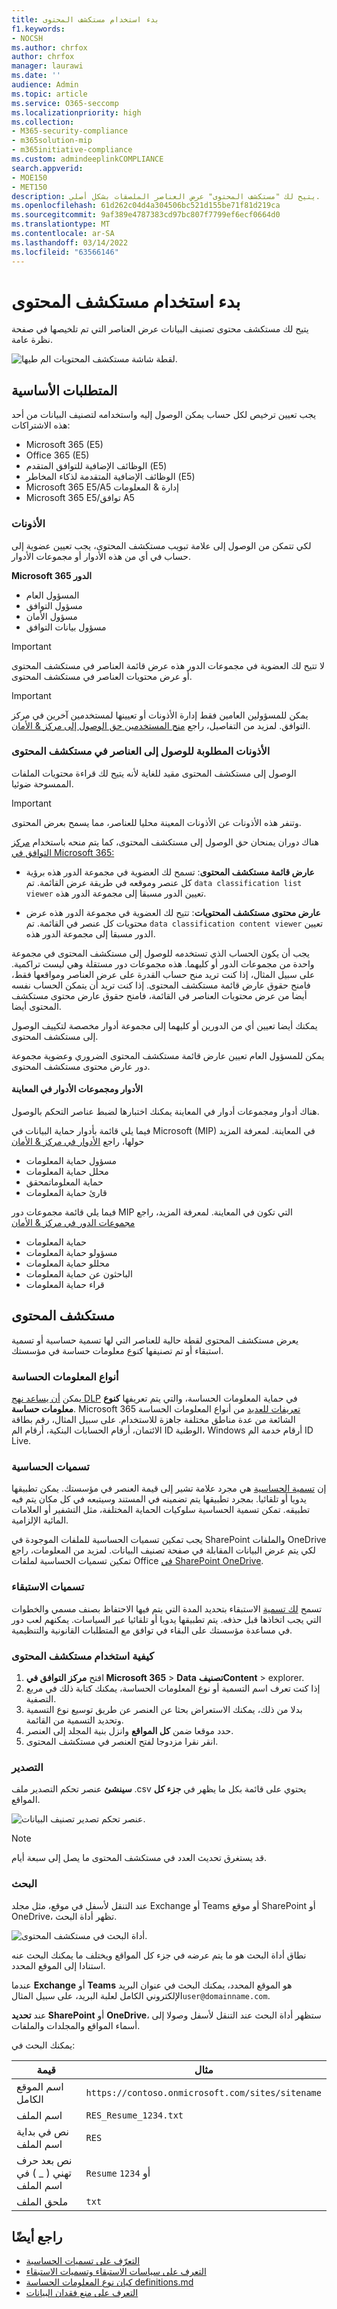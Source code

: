 ```yaml
---
title: بدء استخدام مستكشف المحتوى
f1.keywords:
- NOCSH
ms.author: chrfox
author: chrfox
manager: laurawi
ms.date: ''
audience: Admin
ms.topic: article
ms.service: O365-seccomp
ms.localizationpriority: high
ms.collection:
- M365-security-compliance
- m365solution-mip
- m365initiative-compliance
ms.custom: admindeeplinkCOMPLIANCE
search.appverid:
- MOE150
- MET150
description: يتيح لك "مستكشف المحتوى" عرض العناصر الملصقات بشكل أصلي.
ms.openlocfilehash: 61d262c04d4a304506bc521d155be71f81d219ca
ms.sourcegitcommit: 9af389e4787383cd97bc807f7799ef6ecf0664d0
ms.translationtype: MT
ms.contentlocale: ar-SA
ms.lasthandoff: 03/14/2022
ms.locfileid: "63566146"
---
```

# <a name="get-started-with-content-explorer"></a>بدء استخدام مستكشف المحتوى

يتيح لك مستكشف محتوى تصنيف البيانات عرض العناصر التي تم تلخيصها في صفحة نظرة عامة.

![لقطة شاشة مستكشف المحتويات الم طيها.](../media/data-classification-content-explorer-1.png)

## <a name="prerequisites"></a>المتطلبات الأساسية

يجب تعيين ترخيص لكل حساب يمكن الوصول إليه واستخدامه لتصنيف البيانات من أحد هذه الاشتراكات:

- Microsoft 365 (E5)
- Office 365 (E5)
- الوظائف الإضافية للتوافق المتقدم (E5)
- الوظائف الإضافية المتقدمة لذكاء المخاطر (E5)
- Microsoft 365 E5/A5 إدارة & المعلومات
- Microsoft 365 E5/توافق A5


### <a name="permissions"></a>الأذونات

لكي تتمكن من الوصول إلى علامة تبويب مستكشف المحتوى، يجب تعيين عضوية إلى حساب في أي من هذه الأدوار أو مجموعات الأدوار. 

**Microsoft 365 الدور**

- المسؤول العام
- مسؤول التوافق
- مسؤول الأمان
- مسؤول بيانات التوافق

> [!IMPORTANT]
> لا تتيح لك العضوية في مجموعات الدور هذه عرض قائمة العناصر في مستكشف المحتوى أو عرض محتويات العناصر في مستكشف المحتوى.

> [!IMPORTANT]
> يمكن للمسؤولين العامين فقط إدارة الأذونات أو تعيينها لمستخدمين آخرين في مركز التوافق. لمزيد من التفاصيل، راجع [منح المستخدمين حق الوصول إلى مركز & الأمان](../security/office-365-security/grant-access-to-the-security-and-compliance-center.md).
> 
### <a name="required-permissions-to-access-items-in-content-explorer"></a>الأذونات المطلوبة للوصول إلى العناصر في مستكشف المحتوى

الوصول إلى مستكشف المحتوى مقيد للغاية لأنه يتيح لك قراءة محتويات الملفات الممسوحة ضوئيا.

> [!IMPORTANT]
> وتنفر هذه الأذونات عن الأذونات المعينة محليا للعناصر، مما يسمح بعرض المحتوى. 

هناك دوران يمنحان حق الوصول إلى مستكشف المحتوى، كما يتم منحه باستخدام <a href="https://go.microsoft.com/fwlink/p/?linkid=2173597" target="_blank">مركز التوافق في Microsoft 365:</a>

- **عارض قائمة مستكشف المحتوى**: تسمح لك العضوية في مجموعة الدور هذه برؤية كل عنصر وموقعه في طريقة عرض القائمة. تم `data classification list viewer` تعيين الدور مسبقا إلى مجموعة الدور هذه.

- **عارض محتوى مستكشف المحتويات**: تتيح لك العضوية في مجموعة الدور هذه عرض محتويات كل عنصر في القائمة. تم `data classification content viewer` تعيين الدور مسبقا إلى مجموعة الدور هذه.

يجب أن يكون الحساب الذي تستخدمه للوصول إلى مستكشف المحتوى في مجموعة واحدة من مجموعات الدور أو كليهما. هذه مجموعات دور مستقلة وهي ليست تراكمية. على سبيل المثال، إذا كنت تريد منح حساب القدرة على عرض العناصر ومواقعها فقط، فامنح حقوق عارض قائمة مستكشف المحتوى. إذا كنت تريد أن يتمكن الحساب نفسه أيضا من عرض محتويات العناصر في القائمة، فامنح حقوق عارض محتوى مستكشف المحتوى أيضا.

يمكنك أيضا تعيين أي من الدورين أو كليهما إلى مجموعة أدوار مخصصة لتكييف الوصول إلى مستكشف المحتوى.

يمكن للمسؤول العام تعيين عارض قائمة مستكشف المحتوى الضروري وعضوية مجموعة دور عارض محتوى مستكشف المحتوى.

#### <a name="roles-and-role-groups-in-preview"></a>الأدوار ومجموعات الأدوار في المعاينة

هناك أدوار ومجموعات أدوار في المعاينة يمكنك اختبارها لضبط عناصر التحكم بالوصول.

فيما يلي قائمة بأدوار حماية البيانات في Microsoft (MIP) في المعاينة. لمعرفة المزيد حولها، راجع [الأدوار في مركز & الأمان](../security/office-365-security/permissions-in-the-security-and-compliance-center.md#roles-in-the-security--compliance-center)

- مسؤول حماية المعلومات
- محلل حماية المعلومات
- حماية المعلوماتمحقق
- قارئ حماية المعلومات

فيما يلي قائمة مجموعات دور MIP التي تكون في المعاينة. لمعرفة المزيد، راجع [مجموعات الدور في مركز & الأمان](../security/office-365-security/permissions-in-the-security-and-compliance-center.md#role-groups-in-the-security--compliance-center)

- حماية المعلومات
- مسؤولو حماية المعلومات
- محللو حماية المعلومات
- الباحثون عن حماية المعلومات
- قراء حماية المعلومات

## <a name="content-explorer"></a>مستكشف المحتوى

يعرض مستكشف المحتوى لقطة حالية للعناصر التي لها تسمية حساسية أو تسمية استبقاء أو تم تصنيفها كنوع معلومات حساسة في مؤسستك.

### <a name="sensitive-information-types"></a>أنواع المعلومات الحساسة

يمكن [أن يساعد نهج DLP](dlp-learn-about-dlp.md) في حماية المعلومات الحساسة، والتي يتم تعريفها **كنوع معلومات حساسة**. Microsoft 365 [تعريفات للعديد](sensitive-information-type-entity-definitions.md) من أنواع المعلومات الحساسة الشائعة من عدة مناطق مختلفة جاهزة للاستخدام. على سبيل المثال، رقم بطاقة الائتمان، أرقام الحسابات البنكية، أرقام الم ID الوطنية، Windows أرقام خدمة الم ID Live.

### <a name="sensitivity-labels"></a>تسميات الحساسية

إن [تسمية الحساسية](sensitivity-labels.md) هي مجرد علامة تشير إلى قيمة العنصر في مؤسستك. يمكن تطبيقها يدويا أو تلقائيا. بمجرد تطبيقها يتم تضمينه في المستند وسيتبعه في كل مكان يتم فيه تطبيقه. تمكن تسمية الحساسية سلوكيات الحماية المختلفة، مثل التشفير أو العلامات المائية الإلزامية.

يجب تمكين تسميات الحساسية للملفات الموجودة في SharePoint والملفات OneDrive لكي يتم عرض البيانات المقابلة في صفحة تصنيف البيانات. لمزيد من المعلومات، راجع تمكين تسميات الحساسية لملفات Office [في SharePoint OneDrive](sensitivity-labels-sharepoint-onedrive-files.md).

### <a name="retention-labels"></a>تسميات الاستبقاء

تسمح [لك تسمية](retention.md) الاستبقاء بتحديد المدة التي يتم فيها الاحتفاظ بصنف مسمي والخطوات التي يجب اتخاذها قبل حذفه. يتم تطبيقها يدويا أو تلقائيا عبر السياسات. يمكنهم لعب دور في مساعدة مؤسستك على البقاء في توافق مع المتطلبات القانونية والتنظيمية.

### <a name="how-to-use-content-explorer"></a>كيفية استخدام مستكشف المحتوى

1. افتح **مركز التوافق في Microsoft 365**  >  **Data** **تصنيفContent** >  explorer.
2. إذا كنت تعرف اسم التسمية أو نوع المعلومات الحساسة، يمكنك كتابة ذلك في مربع التصفية.
3. بدلا من ذلك، يمكنك الاستعراض بحثا عن العنصر عن طريق توسيع نوع التسمية وتحديد التسمية من القائمة.
4. حدد موقعا ضمن **كل المواقع** وانزل بنية المجلد إلى العنصر.
5. انقر نقرا مزدوجا لفتح العنصر في مستكشف المحتوى.

### <a name="export"></a>التصدير
**سينشئ** عنصر تحكم التصدير ملف .csv يحتوي على قائمة بكل ما يظهر في **جزء كل** المواقع.

![عنصر تحكم تصدير تصنيف البيانات.](../media/data_classification_export_control.png)


> [!NOTE]
> قد يستغرق تحديث العدد في  مستكشف المحتوى ما يصل إلى سبعة أيام.

### <a name="search"></a>البحث

عند التنقل لأسفل في موقع، مثل مجلد Exchange أو Teams أو موقع SharePoint أو OneDrive، تظهر أداة البحث.

![أداة البحث في مستكشف المحتوى.](../media/data_classification_search_tool.png)

نطاق أداة البحث هو ما يتم عرضه في جزء كل المواقع ويختلف  ما يمكنك البحث عنه استنادا إلى الموقع المحدد. 

عندما **Exchange** أو **Teams** هو الموقع المحدد، يمكنك البحث في عنوان البريد الإلكتروني الكامل لعلبة البريد، على سبيل المثال`user@domainname.com`.

عند **تحديد SharePoint** أو **OneDrive**، ستظهر أداة البحث عند التنقل لأسفل وصولا إلى أسماء المواقع والمجلدات والملفات. 

يمكنك البحث في:

|قيمة|مثال  |
|---------|---------|
|اسم الموقع الكامل    |`https://contoso.onmicrosoft.com/sites/sitename`    |
|اسم الملف    |    `RES_Resume_1234.txt`     |
|نص في بداية اسم الملف| `RES`|
|نص بعد حرف تهني ( _ ) في اسم الملف|`Resume` أو `1234`| 
|ملحق الملف|`txt`|


## <a name="see-also"></a>راجع أيضًا

- [التعرّف على تسميات الحساسية](sensitivity-labels.md)
- [التعرف على سياسات الاستبقاء وتسميات الاستبقاء](retention.md)
- [كيان نوع المعلومات الحساسة definitions.md](sensitive-information-type-entity-definitions.md)
- [التعرف على منع فقدان البيانات](dlp-learn-about-dlp.md)

